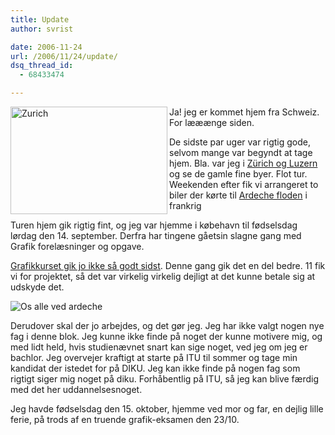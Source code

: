 ```yaml
---
title: Update
author: svrist

date: 2006-11-24
url: /2006/11/24/update/
dsq_thread_id:
  - 68433474

---
```

<img style="width:251px;height:172px;" height="172" alt="Zurich" src="http://static.flickr.com/89/240468422_94d93c204e.jpg?v=0" width="251" align="left" />Ja! jeg er kommet hjem fra Schweiz. For lææænge siden.
  
De sidste par uger var rigtig gode, selvom mange var begyndt at tage hjem. Bla. var jeg i [Zürich og Luzern][1] og se de gamle fine byer. Flot tur.  Weekenden efter fik vi arrangeret to biler der kørte til [Ardeche floden][2] i frankrig

Turen hjem gik rigtig fint, og jeg var hjemme i købehavn til fødselsdag lørdag den 14. september. Derfra har tingene gåetsin slagne gang med Grafik forelæsninger og opgave.

[Grafikkurset gik jo ikke så godt sidst][3]. Denne gang gik det en del bedre. 11 fik vi for projektet, så det var virkelig virkelig dejligt at det kunne betale sig at udskyde det.

![Os alle ved ardeche][4]

Derudover skal der jo arbejdes, og det gør jeg. Jeg har ikke valgt nogen nye fag i denne blok. Jeg kunne ikke finde på noget der kunne motivere mig, og med lidt held, hvis studienævnet snart kan sige noget, ved jeg om jeg er bachlor. Jeg overvejer kraftigt at starte på ITU til sommer og tage min kandidat der istedet for på DIKU. Jeg kan ikke finde på nogen fag som rigtigt siger mig noget på diku. Forhåbentlig på ITU, så jeg kan blive færdig med det her uddannelsesnoget.

Jeg havde fødselsdag den 15. oktober, hjemme ved mor og far, en dejlig lille ferie, på trods af en truende grafik-eksamen den 23/10.

 [1]: http://flickr.com/photos/sorenvrist/sets/72157594279304719/ "zurich"
 [2]: http://flickr.com/photos/sorenvrist/sets/72157594279313350/ "ardeche"
 [3]: http://seet.dk/2005/10/13/sa-skete-det-alligevel/ "grafik sidste år"
 [4]: http://static.flickr.com/93/240469778_fa59474cc1.jpg?v=0